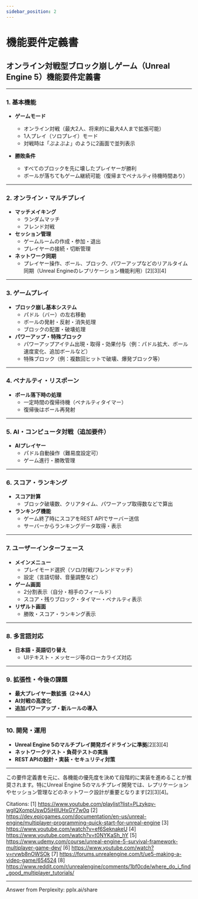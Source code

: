 ```yaml
---
sidebar_position: 2
---
```


# 機能要件定義書


## オンライン対戦型ブロック崩しゲーム（Unreal Engine 5）機能要件定義書

---

### 1. 基本機能

- **ゲームモード**
  - オンライン対戦（最大2人、将来的に最大4人まで拡張可能）
  - 1人プレイ（ソロプレイ）モード
  - 対戦時は「ぷよぷよ」のように2画面で並列表示

- **勝敗条件**
  - すべてのブロックを先に壊したプレイヤーが勝利
  - ボールが落ちてもゲーム継続可能（復帰までペナルティ待機時間あり）

---

### 2. オンライン・マルチプレイ

- **マッチメイキング**
  - ランダムマッチ
  - フレンド対戦
- **セッション管理**
  - ゲームルームの作成・参加・退出
  - プレイヤーの接続・切断管理
- **ネットワーク同期**
  - プレイヤー操作、ボール、ブロック、パワーアップなどのリアルタイム同期（Unreal Engineのレプリケーション機能利用）[2][3][4]

---

### 3. ゲームプレイ

- **ブロック崩し基本システム**
  - パドル（バー）の左右移動
  - ボールの発射・反射・消失処理
  - ブロックの配置・破壊処理
- **パワーアップ・特殊ブロック**
  - パワーアップアイテム出現・取得・効果付与（例：パドル拡大、ボール速度変化、追加ボールなど）
  - 特殊ブロック（例：複数回ヒットで破壊、爆発ブロック等）

---

### 4. ペナルティ・リスポーン

- **ボール落下時の処理**
  - 一定時間の復帰待機（ペナルティタイマー）
  - 復帰後はボール再発射

---

### 5. AI・コンピュータ対戦（追加要件）

- **AIプレイヤー**
  - パドル自動操作（難易度設定可）
  - ゲーム進行・勝敗管理

---

### 6. スコア・ランキング

- **スコア計算**
  - ブロック破壊数、クリアタイム、パワーアップ取得数などで算出
- **ランキング機能**
  - ゲーム終了時にスコアをREST APIでサーバー送信
  - サーバーからランキングデータ取得・表示

---

### 7. ユーザーインターフェース

- **メインメニュー**
  - プレイモード選択（ソロ/対戦/フレンドマッチ）
  - 設定（言語切替、音量調整など）
- **ゲーム画面**
  - 2分割表示（自分・相手のフィールド）
  - スコア・残りブロック・タイマー・ペナルティ表示
- **リザルト画面**
  - 勝敗・スコア・ランキング表示

---

### 8. 多言語対応

- **日本語・英語切り替え**
  - UIテキスト・メッセージ等のローカライズ対応

---

### 9. 拡張性・今後の課題

- **最大プレイヤー数拡張（2→4人）**
- **AI対戦の高度化**
- **追加パワーアップ・新ルールの導入**

---

### 10. 開発・運用

- **Unreal Engine 5のマルチプレイ開発ガイドラインに準拠**[2][3][4]
- **ネットワークテスト・負荷テストの実施**
- **REST APIの設計・実装・セキュリティ対策**

---

この要件定義書を元に、各機能の優先度を決めて段階的に実装を進めることが推奨されます。特にUnreal Engine 5のマルチプレイ開発では、レプリケーションやセッション管理などのネットワーク設計が重要となります[2][3][4]。

Citations:
[1] https://www.youtube.com/playlist?list=PLzykqv-wgIQXompUswD5iHllUHxGY7w0q
[2] https://dev.epicgames.com/documentation/en-us/unreal-engine/multiplayer-programming-quick-start-for-unreal-engine
[3] https://www.youtube.com/watch?v=ef6SeknakeU
[4] https://www.youtube.com/watch?v=t0NYKaSh_hY
[5] https://www.udemy.com/course/unreal-engine-5-survival-framework-multiplayer-game-dev/
[6] https://www.youtube.com/watch?v=rvwb8nOWSOk
[7] https://forums.unrealengine.com/t/ue5-making-a-video-game/654524
[8] https://www.reddit.com/r/unrealengine/comments/1bf0cde/where_do_i_find_good_multiplayer_tutorials/

---
Answer from Perplexity: pplx.ai/share